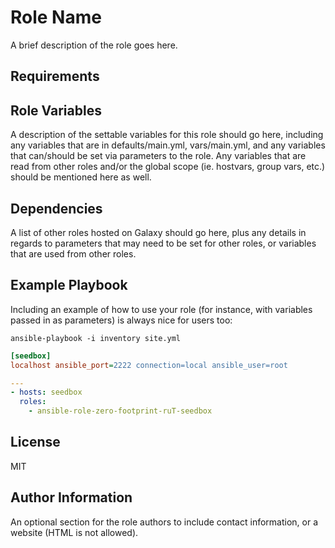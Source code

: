 Role Name
=========

A brief description of the role goes here.

Requirements
------------


Role Variables
--------------

A description of the settable variables for this role should go here, including any variables that are in defaults/main.yml, vars/main.yml, and any variables that can/should be set via parameters to the role. Any variables that are read from other roles and/or the global scope (ie. hostvars, group vars, etc.) should be mentioned here as well.

Dependencies
------------

A list of other roles hosted on Galaxy should go here, plus any details in regards to parameters that may need to be set for other roles, or variables that are used from other roles.

Example Playbook
----------------

Including an example of how to use your role (for instance, with variables passed in as parameters) is always nice for users too:

`ansible-playbook -i inventory site.yml`

```ini
[seedbox]
localhost ansible_port=2222 connection=local ansible_user=root
```

```yaml
---
- hosts: seedbox
  roles:
    - ansible-role-zero-footprint-ruT-seedbox
```

License
-------

MIT

Author Information
------------------

An optional section for the role authors to include contact information, or a website (HTML is not allowed).
